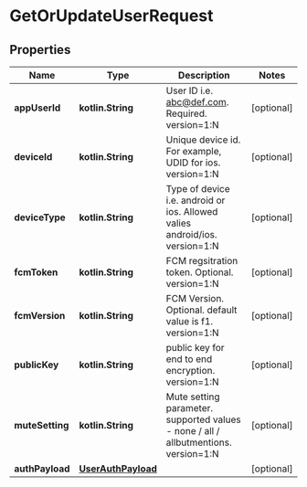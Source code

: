
# GetOrUpdateUserRequest

## Properties
Name | Type | Description | Notes
------------ | ------------- | ------------- | -------------
**appUserId** | **kotlin.String** | User ID i.e. abc@def.com. Required. version&#x3D;1:N |  [optional]
**deviceId** | **kotlin.String** | Unique device id. For example, UDID for ios. version&#x3D;1:N |  [optional]
**deviceType** | **kotlin.String** | Type of device i.e. android or ios. Allowed valies android/ios. version&#x3D;1:N |  [optional]
**fcmToken** | **kotlin.String** | FCM regsitration token. Optional. version&#x3D;1:N |  [optional]
**fcmVersion** | **kotlin.String** | FCM Version. Optional. default value is f1. version&#x3D;1:N |  [optional]
**publicKey** | **kotlin.String** | public key for end to end encryption. version&#x3D;1:N |  [optional]
**muteSetting** | **kotlin.String** | Mute setting parameter. supported values - none / all / allbutmentions. version&#x3D;1:N |  [optional]
**authPayload** | [**UserAuthPayload**](UserAuthPayload.md) |  |  [optional]




